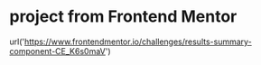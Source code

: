 # project from Frontend Mentor
url('https://www.frontendmentor.io/challenges/results-summary-component-CE_K6s0maV')

